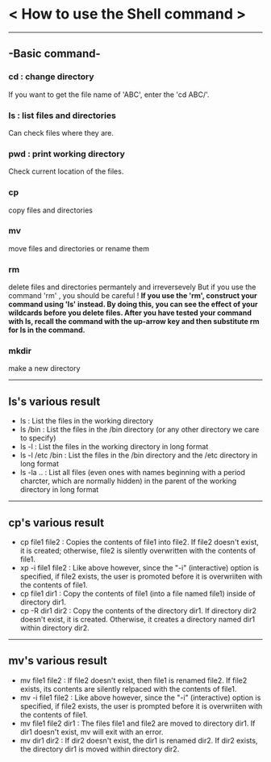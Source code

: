 # < How to use the Shell command >
---
## -Basic command- 
### cd : change directory
If you want to get the file name of 'ABC', enter the 'cd ABC/'.
### ls : list files and directories
Can check files where they are.
### pwd : print working directory
Check current location of the files.
### cp
copy files and directories
### mv
move files and directories or rename them
### rm
delete files and directories permantely and irreversevely
But if you use the command 'rm' , you should be careful ! 
**If you use the 'rm', construct your command using 'ls' instead. By doing this, you can see the effect of your wildcards before you delete files. After you have tested your command with ls, recall the command with the up-arrow key and then substitute rm for ls in the command.**
### mkdir
make a new directory

---
## ls's various result
- ls : List the files in the working directory
- ls /bin : List the files in the /bin directory (or any other directory we care to specify)
- ls -l : List the files in the working directory in long format
- ls -l /etc /bin : List the files in the /bin directory and the /etc directory in long format
- ls -la .. : List all files (even ones with names beginning with a period charcter, which are normally hidden) in the parent of the working directory in long format
----
## cp's various result
- cp file1 file2 : Copies the contents of file1 into file2. If file2 doesn't exist, it is created; otherwise, file2 is silently overwritten with the contents of file1.
- xp -i file1 file2 : Like above however, since the "-i" (interactive) option is specified, if file2 exists, the user is promoted before it is overwriiten with the contents of file1.
- cp file1 dir1 : Copy the contents of file1 (into a file named file1) inside of directory dir1.
- cp -R dir1 dir2 : Copy the contents of the directory dir1. If directory dir2 doesn't exist, it is created. Otherwise, it creates a directory named dir1 within directory dir2.
----
## mv's various result
- mv file1 file2 : If file2 doesn't exist, then file1 is renamed file2. If file2 exists, its contents are silently relpaced with the contents of file1.
- mv -i file1 file2 : Like above however, since the "-i" (interactive) option is specified, if file2 exists, the user is prompted before it is overwriiten with the contents of file1.
- mv file1 file2 dir1 : The files file1 and file2 are moved to directory dir1. If dir1 doesn't exist, mv will exit with an error.
- mv dir1 dir2 : If dir2 doesn't exist, the dir1 is renamed dir2. If dir2 exists, the directory dir1 is moved within directory dir2.